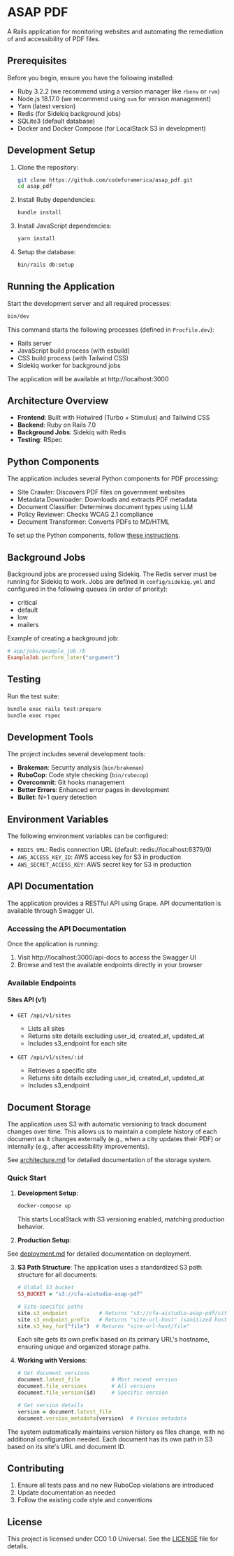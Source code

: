 # ASAP PDF

A Rails application for monitoring websites and automating the remediation of and accessibility of PDF files.

## Prerequisites

Before you begin, ensure you have the following installed:

* Ruby 3.2.2 (we recommend using a version manager like `rbenv` or `rvm`)
* Node.js 18.17.0 (we recommend using `nvm` for version management)
* Yarn (latest version)
* Redis (for Sidekiq background jobs)
* SQLite3 (default database)
* Docker and Docker Compose (for LocalStack S3 in development)

## Development Setup

1. Clone the repository:
   ```bash
   git clone https://github.com/codeforamerica/asap_pdf.git
   cd asap_pdf
   ```

2. Install Ruby dependencies:
   ```bash
   bundle install
   ```

3. Install JavaScript dependencies:
   ```bash
   yarn install
   ```

4. Setup the database:
   ```bash
   bin/rails db:setup
   ```

## Running the Application

Start the development server and all required processes:
```bash
bin/dev
```

This command starts the following processes (defined in `Procfile.dev`):
- Rails server
- JavaScript build process (with esbuild)
- CSS build process (with Tailwind CSS)
- Sidekiq worker for background jobs

The application will be available at http://localhost:3000

## Architecture Overview

- **Frontend**: Built with Hotwired (Turbo + Stimulus) and Tailwind CSS
- **Backend**: Ruby on Rails 7.0
- **Background Jobs**: Sidekiq with Redis
- **Testing**: RSpec

## Python Components

The application includes several Python components for PDF processing:

- Site Crawler: Discovers PDF files on government websites
- Metadata Downloader: Downloads and extracts PDF metadata
- Document Classifier: Determines document types using LLM
- Policy Reviewer: Checks WCAG 2.1 compliance
- Document Transformer: Converts PDFs to MD/HTML

To set up the Python components, follow [these instructions](python_components/README.md).

## Background Jobs

Background jobs are processed using Sidekiq. The Redis server must be running for Sidekiq to work. Jobs are defined in `config/sidekiq.yml` and configured in the following queues (in order of priority):
- critical
- default
- low
- mailers

Example of creating a background job:
```ruby
# app/jobs/example_job.rb
ExampleJob.perform_later("argument")
```

## Testing

Run the test suite:
```bash
bundle exec rails test:prepare
bundle exec rspec
```

## Development Tools

The project includes several development tools:

- **Brakeman**: Security analysis (`bin/brakeman`)
- **RuboCop**: Code style checking (`bin/rubocop`)
- **Overcommit**: Git hooks management
- **Better Errors**: Enhanced error pages in development
- **Bullet**: N+1 query detection

## Environment Variables

The following environment variables can be configured:

- `REDIS_URL`: Redis connection URL (default: redis://localhost:6379/0)
- `AWS_ACCESS_KEY_ID`: AWS access key for S3 in production
- `AWS_SECRET_ACCESS_KEY`: AWS secret key for S3 in production

## API Documentation

The application provides a RESTful API using Grape. API documentation is available through Swagger UI.

### Accessing the API Documentation

Once the application is running:
1. Visit http://localhost:3000/api-docs to access the Swagger UI
2. Browse and test the available endpoints directly in your browser

### Available Endpoints

#### Sites API (v1)

- `GET /api/v1/sites`
  - Lists all sites
  - Returns site details excluding user_id, created_at, updated_at
  - Includes s3_endpoint for each site

- `GET /api/v1/sites/:id`
  - Retrieves a specific site
  - Returns site details excluding user_id, created_at, updated_at
  - Includes s3_endpoint

## Document Storage

The application uses S3 with automatic versioning to track document changes over time. This allows us to maintain a complete history of each document as it changes externally (e.g., when a city updates their PDF) or internally (e.g., after accessibility improvements).

See [architecture.md](docs/architecture.md#document-storage-and-versioning) for detailed documentation of the storage system.

### Quick Start

1. **Development Setup**:
   ```bash
   docker-compose up
   ```
   This starts LocalStack with S3 versioning enabled, matching production behavior.

2. **Production Setup**:

  See [deployment.md](docs/deployment.md) for detailed documentation on deployment.

3. **S3 Path Structure**:
   The application uses a standardized S3 path structure for all documents:
   ```ruby
   # Global S3 bucket
   S3_BUCKET = "s3://cfa-aistudio-asap-pdf"

   # Site-specific paths
   site.s3_endpoint          # Returns "s3://cfa-aistudio-asap-pdf/site-url-host"
   site.s3_endpoint_prefix   # Returns "site-url-host" (sanitized hostname)
   site.s3_key_for("file")  # Returns "site-url-host/file"
   ```
   Each site gets its own prefix based on its primary URL's hostname, ensuring
   unique and organized storage paths.

4. **Working with Versions**:
   ```ruby
   # Get document versions
   document.latest_file          # Most recent version
   document.file_versions        # All versions
   document.file_version(id)     # Specific version

   # Get version details
   version = document.latest_file
   document.version_metadata(version)  # Version metadata
   ```

The system automatically maintains version history as files change, with no additional configuration needed. Each document has its own path in S3 based on its site's URL and document ID.

## Contributing

1. Ensure all tests pass and no new RuboCop violations are introduced
2. Update documentation as needed
3. Follow the existing code style and conventions

## License

This project is licensed under CC0 1.0 Universal. See the [LICENSE](LICENSE) file for details.
